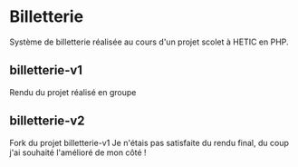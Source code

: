 # Billetterie
Système de billetterie réalisée au cours d'un projet scolet à HETIC en PHP.

## billetterie-v1
Rendu du projet réalisé en groupe

## billetterie-v2
Fork du projet billetterie-v1
Je n'étais pas satisfaite du rendu final, du coup j'ai souhaité l'amélioré de mon côté !
